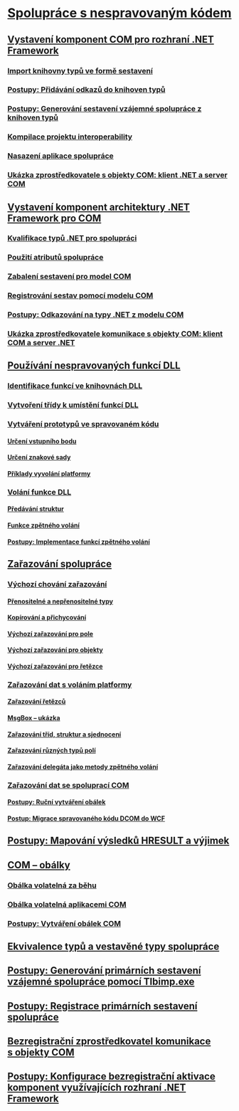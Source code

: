 # [Spolupráce s nespravovaným kódem](index.md)
## [Vystavení komponent COM pro rozhraní .NET Framework](exposing-com-components.md)
### [Import knihovny typů ve formě sestavení](importing-a-type-library-as-an-assembly.md)
### [Postupy: Přidávání odkazů do knihoven typů](how-to-add-references-to-type-libraries.md)
### [Postupy: Generování sestavení vzájemné spolupráce z knihoven typů](how-to-generate-interop-assemblies-from-type-libraries.md)
### [Kompilace projektu interoperability](compiling-an-interop-project.md)
### [Nasazení aplikace spolupráce](deploying-an-interop-application.md)
### [Ukázka zprostředkovatele s objekty COM: klient .NET a server COM](com-interop-sample-net-client-and-com-server.md)
## [Vystavení komponent architektury .NET Framework pro COM](exposing-dotnet-components-to-com.md)
### [Kvalifikace typů .NET pro spolupráci](qualifying-net-types-for-interoperation.md)
### [Použití atributů spolupráce](applying-interop-attributes.md)
### [Zabalení sestavení pro model COM](packaging-an-assembly-for-com.md)
### [Registrování sestav pomocí modelu COM](registering-assemblies-with-com.md)
### [Postupy: Odkazování na typy .NET z modelu COM](how-to-reference-net-types-from-com.md)
### [Ukázka zprostředkovatele komunikace s objekty COM: klient COM a server .NET](com-interop-sample-com-client-and-net-server.md)
## [Používání nespravovaných funkcí DLL](consuming-unmanaged-dll-functions.md)
### [Identifikace funkcí ve knihovnách DLL](identifying-functions-in-dlls.md)
### [Vytvoření třídy k umístění funkcí DLL](creating-a-class-to-hold-dll-functions.md)
### [Vytváření prototypů ve spravovaném kódu](creating-prototypes-in-managed-code.md)
#### [Určení vstupního bodu](specifying-an-entry-point.md)
#### [Určení znakové sady](specifying-a-character-set.md)
#### [Příklady vyvolání platformy](platform-invoke-examples.md)
### [Volání funkce DLL](calling-a-dll-function.md)
#### [Předávání struktur](passing-structures.md)
#### [Funkce zpětného volání](callback-functions.md)
#### [Postupy: Implementace funkcí zpětného volání](how-to-implement-callback-functions.md)
## [Zařazování spolupráce](interop-marshaling.md)
### [Výchozí chování zařazování](default-marshaling-behavior.md)
#### [Přenositelné a nepřenositelné typy](blittable-and-non-blittable-types.md)
#### [Kopírování a přichycování](copying-and-pinning.md)
#### [Výchozí zařazování pro pole](default-marshaling-for-arrays.md)
#### [Výchozí zařazování pro objekty](default-marshaling-for-objects.md)
#### [Výchozí zařazování pro řetězce](default-marshaling-for-strings.md)
### [Zařazování dat s voláním platformy](marshaling-data-with-platform-invoke.md)
#### [Zařazování řetězců](marshaling-strings.md)
#### [MsgBox – ukázka](msgbox-sample.md)
#### [Zařazování tříd, struktur a sjednocení](marshaling-classes-structures-and-unions.md)
#### [Zařazování různých typů polí](marshaling-different-types-of-arrays.md)
#### [Zařazování delegáta jako metody zpětného volání](marshaling-a-delegate-as-a-callback-method.md)
### [Zařazování dat se spoluprací COM](marshaling-data-with-com-interop.md)
#### [Postupy: Ruční vytváření obálek](how-to-create-wrappers-manually.md)
#### [Postup: Migrace spravovaného kódu DCOM do WCF](how-to-migrate-managed-code-dcom-to-wcf.md)
## [Postupy: Mapování výsledků HRESULT a výjimek](how-to-map-hresults-and-exceptions.md)
## [COM – obálky](com-wrappers.md)
### [Obálka volatelná za běhu](runtime-callable-wrapper.md)
### [Obálka volatelná aplikacemi COM](com-callable-wrapper.md)
### [Postupy: Vytváření obálek COM](how-to-create-com-wrappers.md)
## [Ekvivalence typů a vestavěné typy spolupráce](type-equivalence-and-embedded-interop-types.md)
## [Postupy: Generování primárních sestavení vzájemné spolupráce pomocí Tlbimp.exe](how-to-generate-primary-interop-assemblies-using-tlbimp-exe.md)
## [Postupy: Registrace primárních sestavení spolupráce](how-to-register-primary-interop-assemblies.md)
## [Bezregistrační zprostředkovatel komunikace s objekty COM](registration-free-com-interop.md)
## [Postupy: Konfigurace bezregistrační aktivace komponent využívajících rozhraní .NET Framework](configure-net-framework-based-com-components-for-reg.md)
